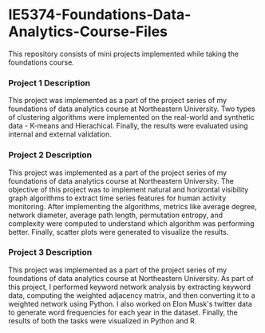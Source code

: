 # IE5374-Foundations-Data-Analytics-Course-Files
This repository consists of mini projects implemented while taking the foundations course.

### Project 1 Description
This project was implemented as a part of the project series of my foundations of data analytics course at Northeastern University. Two types of clustering algorithms were implemented on the real-world and synthetic data - K-means and Hierachical. Finally, the results were evaluated using internal and external validation. 

### Project 2 Description 
This project was implemented as a part of the project series of my foundations of data analytics course at Northeastern University. The objective of this project was to implement natural and horizontal visibility graph algorithms to extract time series features for human activity monitoring. After implementing the algorithms, metrics like average degree, network diameter, average path length, permutation entropy, and complexity were computed to understand which algorithm was performing better. Finally, scatter plots were generated to visualize the results. 

### Project 3 Description

This project was implemented as a part of the project series of my foundations of data analytics course at Northeastern University. As part of this project, I performed  keyword network analysis by extracting keyword data, computing the weighted adjacency matrix, and then converting it to a weighted network using Python. I also worked on Elon Musk's twitter data to generate word frequencies for each year in the dataset. Finally, the results of both the tasks were visualized in Python and R.




